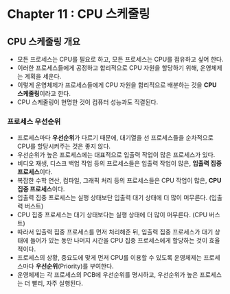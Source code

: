 # Chapter 11 : CPU 스케줄링

## CPU 스케줄링 개요

- 모든 프로세스는 CPU를 필요로 하고, 모든 프로세스는 CPU를 점유하고 싶어 한다.
- 이러한 프로세스들에게 공정하고 합리적으로 CPU 자원을 할당하기 위해, 운영체제는 계획을 세운다.
- 이렇게 운영체제가 프로세스들에게 CPU 자원을 합리적으로 배분하는 것을 **CPU 스케줄링**이라고 한다.
- CPU 스케줄링이 현명한 것이 컴퓨터 성능과도 직결된다.

### 프로세스 우선순위

- 프로세스마다 **우선순위**가 다르기 때문에, 대기열을 선 프로세스들을 순차적으로 CPU를 할당시켜주는 것은 좋지 않다.
- 우선순위가 높은 프로세스에는 대표적으로 입출력 작업이 많은 프로세스가 있다.
- 비디오 재생, 디스크 백업 작업 등의 프로세스들은 입출력 작업이 많은, **입출력 집중 프로세스**이다.
- 복잡한 수학 연산, 컴파일, 그래픽 처리 등의 프로세스들은 CPU 작업이 많은, **CPU 집중 프로세스**이다.
- 입출력 집중 프로세스는 실행 상태보단 입출력 대기 상태에 더 많이 머무른다. (입출력 버스트)
- CPU 집중 프로세스는 대기 상태보다는 실행 상태에 더 많이 머무른다. (CPU 버스트)
- 따라서 입출력 집중 프로세스를 먼저 처리해준 뒤, 입출력 집중 프로세스가 대기 상태에 들어가 있는 동안 나머지 시간을 CPU 집중 프로세스에게 할당하는 것이 효율적이다.
- 프로세스의 상황, 중요도에 맞게 먼저 CPU를 이용할 수 있도록 운영체제는 프로세스마다 **우선순위**(Priority)를 부여한다.
- 운영체제는 각 프로세스의 PCB에 우선순위를 명시하고, 우선순위가 높은 프로세스는 더 빨리, 자주 실행된다.